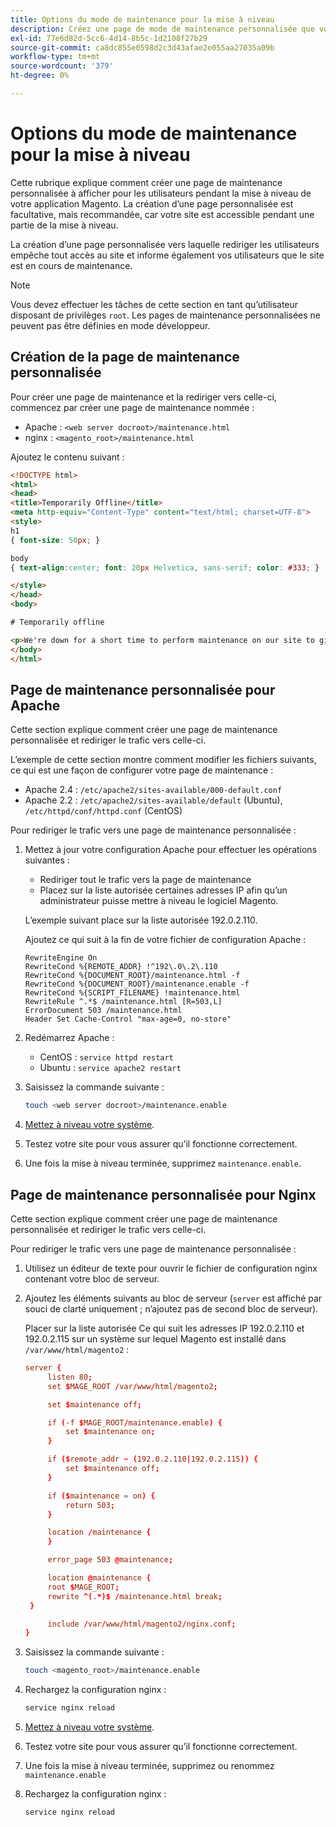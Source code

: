 ```yaml
---
title: Options du mode de maintenance pour la mise à niveau
description: Créez une page de mode de maintenance personnalisée que vos clients voient sur votre storefront Adobe Commerce lorsque vous exécutez une mise à niveau.
exl-id: 77e6d82d-5cc6-4d14-8b5c-1d2108f27b29
source-git-commit: ca8dc855e0598d2c3d43afae2e055aa27035a09b
workflow-type: tm+mt
source-wordcount: '379'
ht-degree: 0%

---
```


# Options du mode de maintenance pour la mise à niveau

Cette rubrique explique comment créer une page de maintenance personnalisée à afficher pour les utilisateurs pendant la mise à niveau de votre application Magento. La création d’une page personnalisée est facultative, mais recommandée, car votre site est accessible pendant une partie de la mise à niveau.

La création d’une page personnalisée vers laquelle rediriger les utilisateurs empêche tout accès au site et informe également vos utilisateurs que le site est en cours de maintenance.

>[!NOTE]
>
>Vous devez effectuer les tâches de cette section en tant qu’utilisateur disposant de privilèges `root`. Les pages de maintenance personnalisées ne peuvent pas être définies en mode développeur.

## Création de la page de maintenance personnalisée

Pour créer une page de maintenance et la rediriger vers celle-ci, commencez par créer une page de maintenance nommée :

- Apache : `<web server docroot>/maintenance.html`
- nginx : `<magento_root>/maintenance.html`

Ajoutez le contenu suivant :

```html
<!DOCTYPE html>
<html>
<head>
<title>Temporarily Offline</title>
<meta http-equiv="Content-Type" content="text/html; charset=UTF-8">
<style>
h1
{ font-size: 50px; }

body
{ text-align:center; font: 20px Helvetica, sans-serif; color: #333; }

</style>
</head>
<body>

# Temporarily offline

<p>We're down for a short time to perform maintenance on our site to give you the best possible experience. Check back soon!</p>
</body>
</html>
```

## Page de maintenance personnalisée pour Apache

Cette section explique comment créer une page de maintenance personnalisée et rediriger le trafic vers celle-ci.

L’exemple de cette section montre comment modifier les fichiers suivants, ce qui est une façon de configurer votre page de maintenance :

- Apache 2.4 : `/etc/apache2/sites-available/000-default.conf`
- Apache 2.2 : `/etc/apache2/sites-available/default` (Ubuntu), `/etc/httpd/conf/httpd.conf` (CentOS)

Pour rediriger le trafic vers une page de maintenance personnalisée :

1. Mettez à jour votre configuration Apache pour effectuer les opérations suivantes :

   - Rediriger tout le trafic vers la page de maintenance
   - Placez sur la liste autorisée certaines adresses IP afin qu’un administrateur puisse mettre à niveau le logiciel Magento.

   L’exemple suivant place sur la liste autorisée 192.0.2.110.

   Ajoutez ce qui suit à la fin de votre fichier de configuration Apache :

   ```
   RewriteEngine On
   RewriteCond %{REMOTE_ADDR} !^192\.0\.2\.110
   RewriteCond %{DOCUMENT_ROOT}/maintenance.html -f
   RewriteCond %{DOCUMENT_ROOT}/maintenance.enable -f
   RewriteCond %{SCRIPT_FILENAME} !maintenance.html
   RewriteRule ^.*$ /maintenance.html [R=503,L]
   ErrorDocument 503 /maintenance.html
   Header Set Cache-Control "max-age=0, no-store"
   ```

1. Redémarrez Apache :

   - CentOS : `service httpd restart`
   - Ubuntu : `service apache2 restart`

1. Saisissez la commande suivante :

   ```bash
   touch <web server docroot>/maintenance.enable
   ```

1. [Mettez à niveau votre système](../implementation/perform-upgrade.md).
1. Testez votre site pour vous assurer qu’il fonctionne correctement.
1. Une fois la mise à niveau terminée, supprimez `maintenance.enable`.

## Page de maintenance personnalisée pour Nginx

Cette section explique comment créer une page de maintenance personnalisée et rediriger le trafic vers celle-ci.

Pour rediriger le trafic vers une page de maintenance personnalisée :

1. Utilisez un éditeur de texte pour ouvrir le fichier de configuration nginx contenant votre bloc de serveur.
1. Ajoutez les éléments suivants au bloc de serveur (`server` est affiché par souci de clarté uniquement ; n’ajoutez pas de second bloc de serveur).

   Placer sur la liste autorisée Ce qui suit les adresses IP 192.0.2.110 et 192.0.2.115 sur un système sur lequel Magento est installé dans `/var/www/html/magento2` :

   ```conf
   server {
        listen 80;
        set $MAGE_ROOT /var/www/html/magento2;
   
        set $maintenance off;
   
        if (-f $MAGE_ROOT/maintenance.enable) {
            set $maintenance on;
        }
   
        if ($remote_addr ~ (192.0.2.110|192.0.2.115)) {
            set $maintenance off;
        }
   
        if ($maintenance = on) {
            return 503;
        }
   
        location /maintenance {
        }
   
        error_page 503 @maintenance;
   
        location @maintenance {
        root $MAGE_ROOT;
        rewrite ^(.*)$ /maintenance.html break;
    }
   
        include /var/www/html/magento2/nginx.conf;
   }
   ```

1. Saisissez la commande suivante :

   ```bash
   touch <magento_root>/maintenance.enable
   ```

1. Rechargez la configuration nginx :

   ```bash
   service nginx reload
   ```

1. [Mettez à niveau votre système](../implementation/perform-upgrade.md).
1. Testez votre site pour vous assurer qu’il fonctionne correctement.
1. Une fois la mise à niveau terminée, supprimez ou renommez `maintenance.enable`
1. Rechargez la configuration nginx :

   ```bash
   service nginx reload
   ```
